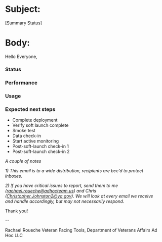 # Subject:
[Summary Status]

# Body:

Hello Everyone,

### Status
### Performance
### Usage
### Expected next steps
- Complete deployment
- Verify soft launch complete
- Smoke test
- Data check-in
- Start active monitoring
- Post-soft-launch check-in 1
- Post-soft-launch check-in 2

_*A couple of notes*_

_1) This email is to a wide distribution, recipients are bcc'd to protect inboxes._

_2) If you have critical issues to report, send them to me (rachael.roueche@adhocteam.us) and Chris (Christopher.Johnston2@va.gov). We will look at every email we receive and handle accordingly, but may not necessarily respond._

Thank you!

--

Rachael Roueche
Veteran Facing Tools, Department of Veterans Affairs
Ad Hoc LLC
